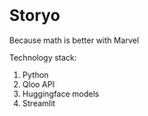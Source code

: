 # Storyo
Because math is better with Marvel

Technology stack:
1. Python
2. Qloo API
3. Huggingface models
4. Streamlit